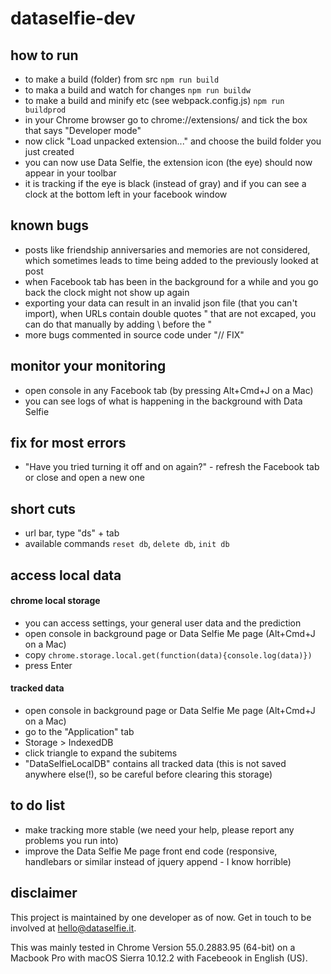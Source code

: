 # dataselfie-dev

## how to run

- to make a build (folder) from src ```npm run build```
- to maka a build and watch for changes ```npm run buildw```
- to make a build and minify etc (see webpack.config.js) ```npm run buildprod```
- in your Chrome browser go to chrome://extensions/ and tick the box that says "Developer mode"
- now click "Load unpacked extension..." and choose the build folder you just created
- you can now use Data Selfie, the extension icon (the eye) should now appear in your toolbar
- it is tracking if the eye is black (instead of gray) and if you can see a clock at the bottom left in your facebook window

## known bugs
- posts like friendship anniversaries and memories are not considered, which sometimes leads to time being added to the previously looked at post
- when Facebook tab has been in the background for a while and you go back the clock might not show up again
- exporting your data can result in an invalid json file (that you can't import), when URLs contain double quotes " that are not excaped, you can do that manually by adding \ before the "
- more bugs commented in source code under "// FIX"

## monitor your monitoring
- open console in any Facebook tab (by pressing Alt+Cmd+J on a Mac)
- you can see logs of what is happening in the background with Data Selfie

## fix for most errors
- "Have you tried turning it off and on again?" - refresh the Facebook tab or close and open a new one

## short cuts
- url bar, type "ds" + tab
- available commands ```reset db```, ```delete db```, ```init db```

## access local data

#### chrome local storage
- you can access settings, your general user data and the prediction
- open console in background page or Data Selfie Me page (Alt+Cmd+J on a Mac)
- copy ```chrome.storage.local.get(function(data){console.log(data)})```
- press Enter

#### tracked data
- open console in background page or Data Selfie Me page (Alt+Cmd+J on a Mac)
- go to the "Application" tab
- Storage > IndexedDB
- click triangle to expand the subitems
- "DataSelfieLocalDB" contains all tracked data (this is not saved anywhere else(!), so be careful before clearing this storage)

## to do list
- make tracking more stable (we need your help, please report any problems you run into)
- improve the Data Selfie Me page front end code (responsive, handlebars or similar instead of jquery append - I know horrible)

## disclaimer

This project is maintained by one developer as of now. Get in touch to be involved at hello@dataselfie.it.

This was mainly tested in Chrome Version 55.0.2883.95 (64-bit) on a Macbook Pro with macOS Sierra 10.12.2 with Facebeook in English (US).